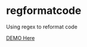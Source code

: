 # regformatcode
Using regex to reformat code

<a href="http://codepen.io/hangsbreaker/pen/RrKRBE">DEMO Here</a>
